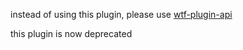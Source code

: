 instead of using this plugin, please use [wtf-plugin-api](https://github.com/spencermountain/wtf_wikipedia/tree/master/plugins/api)

this plugin is now deprecated